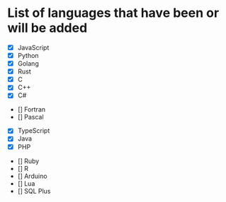 # List of languages ​​that have been or will be added

- [x] JavaScript
- [x] Python
- [x] Golang
- [x] Rust
- [x] C
- [x] C++
- [x] C#
- [] Fortran
- [] Pascal
- [x] TypeScript
- [x] Java
- [x] PHP
- [] Ruby
- [] R
- [] Arduino
- [] Lua
- [] SQL Plus
